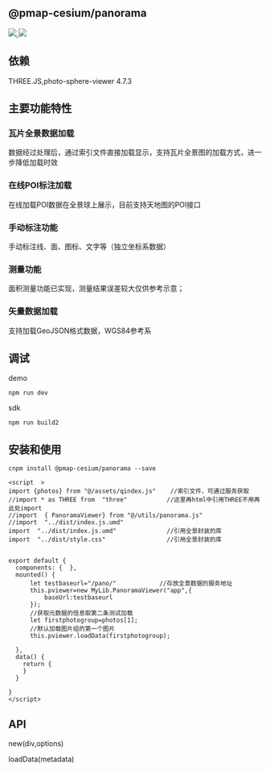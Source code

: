 
## @pmap-cesium/panorama
 <a href="">
    <img src="https://raster.shields.io/npm/v/@pmap-cesium/panorama">
  </a>
   <a href="">
    <img src="https://img.shields.io/npm/dm/@pmap-cesium/panorama">
  </a>


## 依赖
THREE.JS,photo-sphere-viewer 4.7.3

## 主要功能特性

### 瓦片全景数据加载
数据经过处理后，通过索引文件直接加载显示，支持瓦片全景图的加载方式，进一步降低加载时效
### 在线POI标注加载
在线加载POI数据在全景球上展示，目前支持天地图的POI接口
### 手动标注功能
手动标注线、面、图标、文字等（独立坐标系数据）
### 测量功能
面积测量功能已实现，测量结果误差较大仅供参考示意；
### 矢量数据加载
支持加载GeoJSON格式数据，WGS84参考系


## 调试

demo
```````````````````````````````````
npm run dev
```````````````````````````````````
sdk
```````````````````````````````````
npm run build2
```````````````````````````````````

## 安装和使用
```````````````````````````````````
cnpm install @pmap-cesium/panorama --save
```````````````````````````````````

```````````````````````````````````
<script  >
import {photos} from "@/assets/qindex.js"    //索引文件，可通过服务获取
//import * as THREE from  "three"           //这里再html中引用THREE不用再此处import
//import  { PanoramaViewer} from "@/utils/panorama.js"
//import  "../dist/index.js.umd"
import  "../dist/index.js.umd"              //引用全景封装的库
import  "../dist/style.css"                 //引用全景封装的库


export default {
  components: {  }, 
  mounted() {
      let testbaseurl="/pano/"            //存放全景数据的服务地址
      this.pviewer=new MyLib.PanoramaViewer("app",{
          baseUrl:testbaseurl
      });
      //获取元数据的信息取第二条测试加载
      let firstphotogroup=photos[1];
      //默认加载图片组的第一个图片
      this.pviewer.loadData(firstphotogroup);

  },
  data() {
    return { 
    }
  }

}
</script>
````````````````````````````````````


## API

new(div,options)

loadData(metadata)

